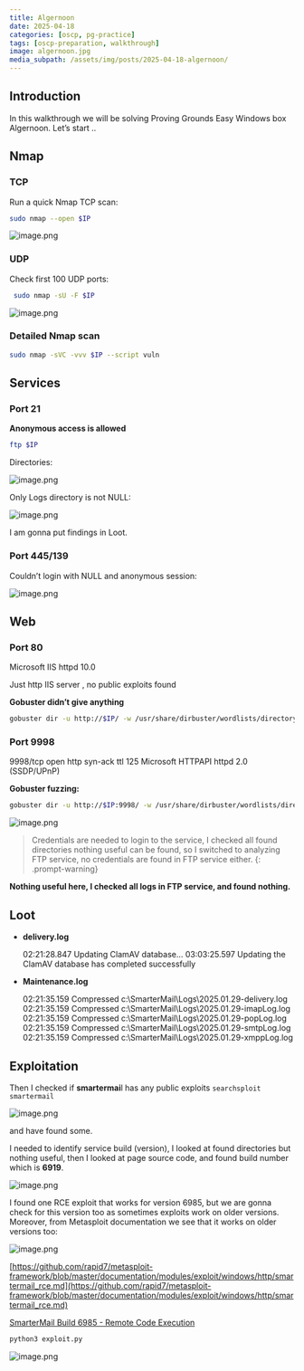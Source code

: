 ```yaml
---
title: Algernoon
date: 2025-04-18
categories: [oscp, pg-practice]
tags: [oscp-preparation, walkthrough] 
image: algernoon.jpg
media_subpath: /assets/img/posts/2025-04-18-algernoon/
---
```

## Introduction
In this walkthrough we will be solving Proving Grounds Easy Windows box Algernoon. Let’s start ..


## Nmap

### TCP

Run a quick Nmap TCP scan:

```bash
sudo nmap --open $IP
```

![image.png](image.png)

### UDP

Check first 100 UDP ports:

```bash
 sudo nmap -sU -F $IP
```

![image.png](image%201.png)

### **Detailed Nmap scan**

```bash
sudo nmap -sVC -vvv $IP --script vuln
```

## Services

### Port 21

**Anonymous access is allowed**

```bash
ftp $IP
```

Directories:

![image.png](image%202.png)

Only Logs directory is not NULL:

![image.png](image%203.png)

I am gonna put findings in Loot.

### Port 445/139

Couldn’t login with NULL and anonymous session:

![image.png](image%204.png)

## Web

### Port 80

Microsoft IIS httpd 10.0 

Just http IIS server , no public exploits found

**Gobuster didn’t give anything**

```bash
gobuster dir -u http://$IP/ -w /usr/share/dirbuster/wordlists/directory-list-2.3-medium.txt -t 42
```

### Port 9998

9998/tcp open  http          syn-ack ttl 125 Microsoft HTTPAPI httpd 2.0 (SSDP/UPnP)

**Gobuster fuzzing:**

```bash
gobuster dir -u http://$IP:9998/ -w /usr/share/dirbuster/wordlists/directory-list-2.3-medium.txt -t 42
```

![image.png](image%205.png)

> Credentials are needed to login to the service, I checked all found directories nothing useful can be found, so I switched to analyzing FTP service, no credentials are found in FTP service either.
{: .prompt-warning}

**Nothing useful here, I checked all logs in FTP service, and found nothing.**

## Loot

- **delivery.log**
    
    02:21:28.847 Updating ClamAV database...
    03:03:25.597 Updating the ClamAV database has completed successfully
    
- **Maintenance.log**
    
    02:21:35.159 Compressed c:\SmarterMail\Logs\2025.01.29-delivery.log
    02:21:35.159 Compressed c:\SmarterMail\Logs\2025.01.29-imapLog.log
    02:21:35.159 Compressed c:\SmarterMail\Logs\2025.01.29-popLog.log
    02:21:35.159 Compressed c:\SmarterMail\Logs\2025.01.29-smtpLog.log
    02:21:35.159 Compressed c:\SmarterMail\Logs\2025.01.29-xmppLog.log
    

## Exploitation

Then I checked if **smartermai**l has any public exploits `searchsploit smartermail`

![image.png](image%206.png)

and have found some.

I needed to identify service build (version), I looked at found directories but nothing useful, then I looked at page source code, and found build number which is **6919**.

![image.png](image%207.png)

I found one RCE exploit that works for version 6985, but we are gonna check for this version too as sometimes exploits work on older versions. Moreover, from Metasploit documentation we see that it works on older versions too:

![image.png](image%208.png)

[https://github.com/rapid7/metasploit-framework/blob/master/documentation/modules/exploit/windows/http/smartermail_rce.md](https://github.com/rapid7/metasploit-framework/blob/master/documentation/modules/exploit/windows/http/smartermail_rce.md)

[SmarterMail Build 6985 - Remote Code Execution](https://www.exploit-db.com/exploits/49216)

```bash
python3 exploit.py
```

![image.png](image%209.png)
